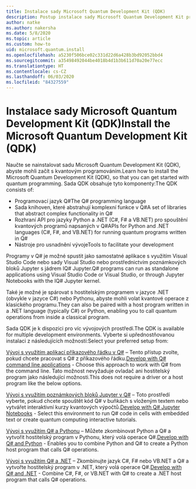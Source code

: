 ```yaml
---
title: Instalace sady Microsoft Quantum Development Kit (QDK)
description: Postup instalace sady Microsoft Quantum Development Kit pro různá prostředí
author: natke
ms.author: nakersha
ms.date: 5/8/2020
ms.topic: article
ms.custom: how-to
uid: microsoft.quantum.install
ms.openlocfilehash: a5230f506bce02c331d22d6a428b3bd92052bbd4
ms.sourcegitcommit: a35498492044be4018b4d1b3b611d70a20e77ecc
ms.translationtype: HT
ms.contentlocale: cs-CZ
ms.lasthandoff: 06/03/2020
ms.locfileid: "84327559"
---
```

# <a name="install-the-microsoft-quantum-development-kit-qdk"></a><span data-ttu-id="5be10-103">Instalace sady Microsoft Quantum Development Kit (QDK)</span><span class="sxs-lookup"><span data-stu-id="5be10-103">Install the Microsoft Quantum Development Kit (QDK)</span></span>

<span data-ttu-id="5be10-104">Naučte se nainstalovat sadu Microsoft Quantum Development Kit (QDK), abyste mohli začít s kvantovým programováním.</span><span class="sxs-lookup"><span data-stu-id="5be10-104">Learn how to install the Microsoft Quantum Development Kit (QDK), so that you can get started with quantum programming.</span></span> <span data-ttu-id="5be10-105">Sada QDK obsahuje tyto komponenty:</span><span class="sxs-lookup"><span data-stu-id="5be10-105">The QDK consists of:</span></span>

- <span data-ttu-id="5be10-106">Programovací jazyk Q#</span><span class="sxs-lookup"><span data-stu-id="5be10-106">The Q# programming language</span></span>
- <span data-ttu-id="5be10-107">Sada knihoven, které abstrahují komplexní funkce v Q#</span><span class="sxs-lookup"><span data-stu-id="5be10-107">A set of libraries that abstract complex functionality in Q#</span></span>
- <span data-ttu-id="5be10-108">Rozhraní API pro jazyky Python a .NET (C#, F# a VB.NET) pro spouštění kvantových programů napsaných v Q#</span><span class="sxs-lookup"><span data-stu-id="5be10-108">APIs for Python and .NET languages (C#, F#, and VB.NET) for running quantum programs written in Q#</span></span>
- <span data-ttu-id="5be10-109">Nástroje pro usnadnění vývoje</span><span class="sxs-lookup"><span data-stu-id="5be10-109">Tools to facilitate your development</span></span>

<span data-ttu-id="5be10-110">Programy v Q# je možné spustit jako samostatné aplikace s využitím Visual Studio Code nebo sady Visual Studio nebo prostřednictvím poznámkových bloků Jupyter s jádrem IQ# Jupyter.</span><span class="sxs-lookup"><span data-stu-id="5be10-110">Q# programs can run as standalone applications using Visual Studio Code or Visual Studio, or through Jupyter Notebooks with the IQ# Jupyter kernel.</span></span>

<span data-ttu-id="5be10-111">Také je možné je spárovat s hostitelským programem v jazyce .NET (obvykle v jazyce C#) nebo Pythonu, abyste mohli volat kvantové operace z klasického programu.</span><span class="sxs-lookup"><span data-stu-id="5be10-111">They can also be paired with a host program written in a .NET language (typically C#) or Python, enabling you to call quantum operations from inside a classical program.</span></span>

<span data-ttu-id="5be10-112">Sada QDK je k dispozici pro víc vývojových prostředí.</span><span class="sxs-lookup"><span data-stu-id="5be10-112">The QDK is available for multiple development environments.</span></span> <span data-ttu-id="5be10-113">Vyberte si upřednostňovanou instalaci z následujících možností:</span><span class="sxs-lookup"><span data-stu-id="5be10-113">Select your preferred setup from:</span></span>

<span data-ttu-id="5be10-114">[Vývoj s využitím aplikací příkazového řádku v Q#](xref:microsoft.quantum.install.standalone) – Tento přístup zvolte, pokud chcete pracovat s Q# z příkazového řádku.</span><span class="sxs-lookup"><span data-stu-id="5be10-114">[Develop with Q# command line applications](xref:microsoft.quantum.install.standalone) - Choose this approach to work with Q# from the command line.</span></span> <span data-ttu-id="5be10-115">Tato možnost nevyžaduje ovladač ani hostitelský program jako následující možnosti.</span><span class="sxs-lookup"><span data-stu-id="5be10-115">This does not require a driver or a host program like the below options.</span></span>

<span data-ttu-id="5be10-116">[Vývoj s využitím poznámkových bloků Jupyter v Q#](xref:microsoft.quantum.install.jupyter) – Toto prostředí vyberte, pokud chcete spouštět kód Q# v buňkách s vloženým textem nebo vytvářet interaktivní kurzy kvantových výpočtů.</span><span class="sxs-lookup"><span data-stu-id="5be10-116">[Develop with Q# Jupyter Notebooks](xref:microsoft.quantum.install.jupyter) - Select this environment to run Q# code in cells with embedded text or create quantum computing interactive tutorials.</span></span> 

<span data-ttu-id="5be10-117">[Vývoj s využitím Q# a Pythonu](xref:microsoft.quantum.install.python) – Můžete zkombinovat Python a Q# a vytvořit hostitelský program v Pythonu, který volá operace Q#.</span><span class="sxs-lookup"><span data-stu-id="5be10-117">[Develop with Q# and Python](xref:microsoft.quantum.install.python) - Enables you to combine Python and Q# to create a Python host program that calls Q# operations.</span></span>

<span data-ttu-id="5be10-118">[Vývoj s využitím Q# a .NET](xref:microsoft.quantum.install.cs) – Zkombinujte jazyk C#, F# nebo VB.NET a Q# a vytvořte hostitelský program v .NET, který volá operace Q#.</span><span class="sxs-lookup"><span data-stu-id="5be10-118">[Develop with Q# and .NET](xref:microsoft.quantum.install.cs) - Combine C#, F#, or VB.NET with Q# to create a .NET host program that calls Q# operations.</span></span>
